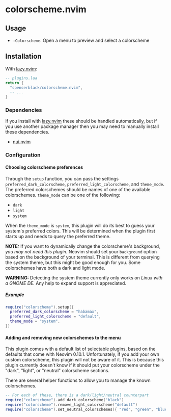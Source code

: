 # colorscheme.nvim

## Usage

- `:Colorscheme`: Open a menu to preview and select a colorscheme

## Installation

With [lazy.nvim][lazy-nvim]:

```lua
-- plugins.lua
return {
  "spenserblack/colorscheme.nvim",
  -- ...
}
```

### Dependencies

If you install with [lazy.nvim][lazy-nvim] these should be handled automatically, but if you use
another package manager then you may need to manually install these dependencies.

- [nui.nvim](https://github.com/MunifTanjim/nui.nvim)

[lazy-nvim]: https://github.com/folke/lazy.nvim

### Configuration

#### Choosing colorscheme preferences

Through the `setup` function, you can pass the settings `preferred_dark_colorscheme`,
`preferred_light_colorscheme`, and `theme_mode`. The preferred colorschemes should be
names of one of the available colorschemes. `theme_mode` can be one of the following:

- `dark`
- `light`
- `system`

When the `theme_mode` is `system`, this plugin will do its best to guess your system's
preferred colors. This will be determined when the plugin first starts up and needs to
query the preferred theme.

**NOTE:** If you want to dynamically change the colorscheme's background,
*you may not need this plugin.* Neovim should set your `background` option based on the
background of your terminal. This is different from querying the system theme, but this
might be good enough for you. Some colorschemes have both a dark and light mode.

**WARNING:** Detecting the system theme currently only works on *Linux with a GNOME DE.*
Any help to expand support is appreciated.

##### Example

```lua
require("colorscheme").setup({
  preferred_dark_colorscheme = "habamax",
  preferred_light_colorscheme = "default",
  theme_mode = "system",
})
```

#### Adding and removing new colorschemes to the menu

This plugin comes with a default list of selectable plugins, based on the defaults that
come with Neovim 0.10.1. Unfortunately, if you add your own custom colorscheme, this
plugin will not be aware of it. This is because this plugin currently doesn't know if it
should put your colorscheme under the "dark", "light", or "neutral" colorscheme sections.

There are several helper functions to allow you to manage the known colorschemes.

```lua
-- For each of these, there is a dark/light/neutral counterpart
require("colorscheme").add_dark_colorscheme("black")
require("colorscheme").remove_light_colorscheme("default")
require("colorscheme").set_neutral_colorschemes({ "red", "green", "blue" })
```
